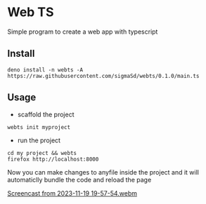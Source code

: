 # Web TS

Simple program to create a web app with typescript

## Install

```
deno install -n webts -A https://raw.githubusercontent.com/sigmaSd/webts/0.1.0/main.ts
```

## Usage

- scaffold the project

```
webts init myproject
```

- run the project

```
cd my project && webts
firefox http://localhost:8000
```

Now you can make changes to anyfile inside the project and it will automaticlly
bundle the code and reload the page

[Screencast from 2023-11-19 19-57-54.webm](https://github.com/sigmaSd/webts/assets/22427111/e87930bf-cfa3-4580-b189-cdb083256007)
